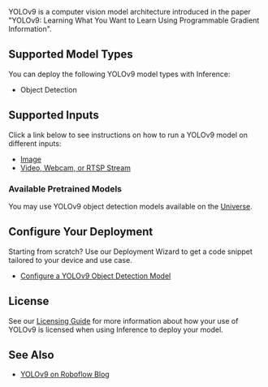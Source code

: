 YOLOv9 is a computer vision model architecture introduced in the paper "YOLOv9: Learning What You Want to Learn Using Programmable Gradient Information".

## Supported Model Types

You can deploy the following YOLOv9 model types with Inference:

- Object Detection

## Supported Inputs

Click a link below to see instructions on how to run a YOLOv9 model on different inputs:

- [Image](../quickstart/run_model_on_image.md)
- [Video, Webcam, or RTSP Stream](../quickstart/run_model_on_rtsp_webcam.md)

### Available Pretrained Models

You may use YOLOv9 object detection models available on the [Universe](https://universe.roboflow.com/search?q=model:yolov9).

## Configure Your Deployment

Starting from scratch? Use our Deployment Wizard to get a code snippet tailored to your device and use case.

- [Configure a YOLOv9 Object Detection Model](https://roboflow.github.io/deploy-setup-widget/results.html#Fine-Tuned/Image%20Segmentation)

## License

See our [Licensing Guide](https://roboflow.com/licensing) for more information about how your use of YOLOv9 is licensed when using Inference to deploy your model.

## See Also

- [YOLOv9 on Roboflow Blog](https://blog.roboflow.com/tag/yolov9/)